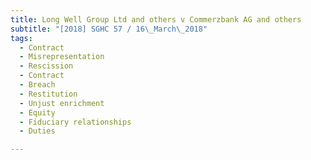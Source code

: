 ```yaml
---
title: Long Well Group Ltd and others v Commerzbank AG and others 
subtitle: "[2018] SGHC 57 / 16\_March\_2018"
tags:
  - Contract
  - Misrepresentation
  - Rescission
  - Contract
  - Breach
  - Restitution
  - Unjust enrichment
  - Equity
  - Fiduciary relationships
  - Duties

---
```


